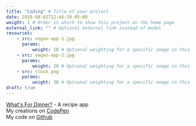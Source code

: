 ```yaml
---
title: "Coding" # Title of your project
date: 2020-08-01T12:44:39-05:00
weight: 1 # Order in which to show this project on the home page
external_link: "" # Optional external link instead of modal
resources:
    - src: vegan-app-1.jpg
      params:
          weight: 10 # Optional weighting for a specific image in this project folder
    - src: vegan-app-2.jpg
      params:
          weight: 20 # Optional weighting for a specific image in this project folder
    - src: clock.png
      params:
          weight: 30 # Optional weighting for a specific image in this project folder
draft: true
---
```


[What's For Dinner?](https://yum-yum-vegan.uc.r.appspot.com/) - A recipe app  
My creations on [CodePen](https://codepen.io/ginakrieb)  
My code on [Github](https://github.com/rockrgrrl)  
